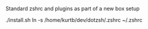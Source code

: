 Standard zshrc and plugins as part of a new box setup

./install.sh
ln -s /home/kurtb/dev/dotzsh/.zshrc ~/.zshrc
